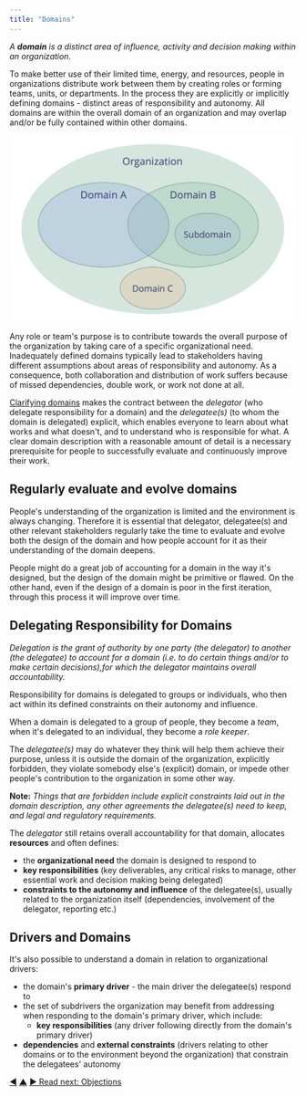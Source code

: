 ```yaml
---
title: "Domains"
---
```



_A **domain** is a distinct area of influence, activity and decision making within an organization._

To make better use of their limited time, energy, and resources, people in organizations distribute work between them by creating roles or forming teams, units, or departments. In the process they are explicitly or implicitly defining domains - distinct areas of responsibility and autonomy. All domains are within the overall domain of an organization and may overlap and/or be fully contained within other domains.

![Domains may overlap and/or be fully contained within other domains](img/driver-domain/domains-in-organizations.png)

Any role or team's purpose is to contribute towards the overall purpose of the organization by taking care of a specific organizational need. Inadequately defined domains typically lead to stakeholders having different assumptions about areas of responsibility and autonomy. As a consequence, both collaboration and distribution of work suffers because of missed dependencies, double work, or work not done at all.

[Clarifying domains](clarify-and-develop-domains.html) makes the contract between the _delegator_ (who delegate responsibility for a domain) and the _delegatee(s)_ (to whom the domain is delegated) explicit, which enables everyone to learn about what works and what doesn't, and to understand who is responsible for what. A clear domain description with a reasonable amount of detail is a necessary prerequisite for people to successfully evaluate and continuously improve their work.


## Regularly evaluate and evolve domains

People's understanding of the organization is limited and the environment is always changing. Therefore it is essential that delegator, delegatee(s) and other relevant stakeholders regularly take the time to evaluate and evolve both the design of the domain and how people account for it as their understanding of the domain deepens. 

People might do a great job of accounting for a domain in the way it's designed, but the design of the domain might be primitive or flawed. On the other hand, even if the design of a domain is poor in the first iteration, through this process it will improve over time.


## Delegating Responsibility for Domains

_Delegation is the grant of authority by one party (the _delegator_) to another (the _delegatee_) to account for a domain (i.e. to do certain things and/or to make certain decisions),for which the delegator maintains overall accountability._

Responsibility for domains is delegated to groups or individuals, who then act within its defined constraints on their autonomy and influence.

When a domain is delegated to a group of people, they become a <dfn data-info="Team: A group of people collaborating toward a shared driver (or objective). Typically a team is part of an organization, or it is formed as a collaboration of several organizations.">team</dfn>, when it's delegated to an individual, they become a <dfn data-info="Role Keeper: An individual taking responsibility for a role.">role keeper</dfn>.

The <dfn data-info="Delegatee: An individual or group accepting responsibility for a domain delegated to them, becoming a role keeper or a team.">delegatee(s)</dfn> may do whatever they think will help them achieve their purpose, unless it is outside the domain of the organization, explicitly forbidden, they violate somebody else's (explicit) domain, or impede other people's contribution to the organization in some other way. 

**Note:** _Things that are forbidden include explicit constraints laid out in the domain description, any other agreements the delegatee(s) need to keep, and legal and regulatory requirements._

The <dfn data-info="Delegator: An individual or group delegating responsibility for a domain to other(s).">delegator</dfn> still retains overall accountability for that domain, allocates **resources** and often defines:

-   the **organizational need** the domain is designed to respond to
-   **key responsibilities** (key deliverables, any critical risks to manage, other essential work and decision making being delegated)
-   **constraints to the autonomy and influence** of the delegatee(s), usually related to the organization itself (dependencies, involvement of the delegator, reporting etc.)


## Drivers and Domains

It's also possible to understand a domain in relation to organizational drivers:

-   the domain's **primary driver** - the main driver the delegatee(s) respond to
-  the set of subdrivers the organization may benefit from addressing when responding to the domain's primary driver, which include:
    -   **key responsibilities** (any driver following directly from the domain's primary driver)
-  **dependencies** and **external constraints** (drivers relating to other domains or to the environment beyond the organization) that constrain the delegatees' autonomy


<div class="bottom-nav">
<a href="driver.html" title="Back to: Drivers">◀</a> <a href="making-sense-of-organizations.html" title="Up: Key Concepts for Making Sense of Organizations">▲</a> <a href="objection.html" title="">▶ Read next: Objections</a>
</div>
